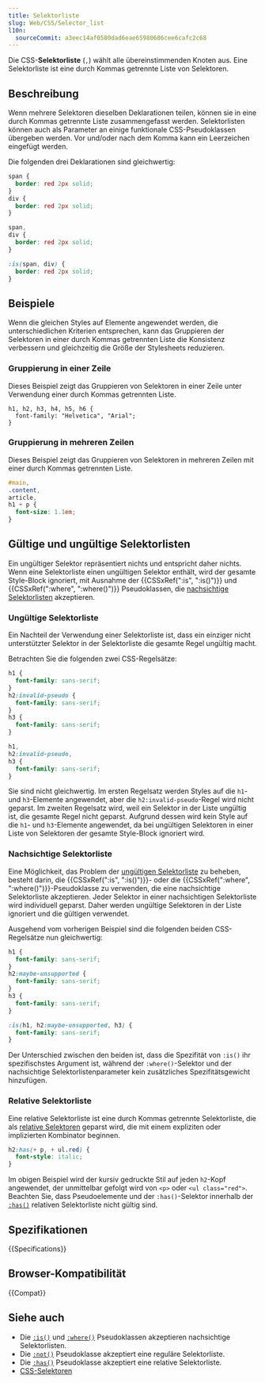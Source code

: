 ```yaml
---
title: Selektorliste
slug: Web/CSS/Selector_list
l10n:
  sourceCommit: a3eec14af0580dad6eae65980686cee6cafc2c68
---
```


Die CSS-**Selektorliste** (`,`) wählt alle übereinstimmenden Knoten aus. Eine Selektorliste ist eine durch Kommas getrennte Liste von Selektoren.

## Beschreibung

Wenn mehrere Selektoren dieselben Deklarationen teilen, können sie in eine durch Kommas getrennte Liste zusammengefasst werden. Selektorlisten können auch als Parameter an einige funktionale CSS-Pseudoklassen übergeben werden. Vor und/oder nach dem Komma kann ein Leerzeichen eingefügt werden.

Die folgenden drei Deklarationen sind gleichwertig:

```css
span {
  border: red 2px solid;
}
div {
  border: red 2px solid;
}
```

```css
span,
div {
  border: red 2px solid;
}
```

```css
:is(span, div) {
  border: red 2px solid;
}
```

## Beispiele

Wenn die gleichen Styles auf Elemente angewendet werden, die unterschiedlichen Kriterien entsprechen, kann das Gruppieren der Selektoren in einer durch Kommas getrennten Liste die Konsistenz verbessern und gleichzeitig die Größe der Stylesheets reduzieren.

### Gruppierung in einer Zeile

Dieses Beispiel zeigt das Gruppieren von Selektoren in einer Zeile unter Verwendung einer durch Kommas getrennten Liste.

```css-nolint
h1, h2, h3, h4, h5, h6 {
  font-family: "Helvetica", "Arial";
}
```

### Gruppierung in mehreren Zeilen

Dieses Beispiel zeigt das Gruppieren von Selektoren in mehreren Zeilen mit einer durch Kommas getrennten Liste.

```css
#main,
.content,
article,
h1 + p {
  font-size: 1.1em;
}
```

## Gültige und ungültige Selektorlisten

Ein ungültiger Selektor repräsentiert nichts und entspricht daher nichts. Wenn eine Selektorliste einen ungültigen Selektor enthält, wird der gesamte Style-Block ignoriert, mit Ausnahme der {{CSSxRef(":is", ":is()")}} und {{CSSxRef(":where", ":where()")}} Pseudoklassen, die [nachsichtige Selektorlisten](#nachsichtige_selektorliste) akzeptieren.

### Ungültige Selektorliste

Ein Nachteil der Verwendung einer Selektorliste ist, dass ein einziger nicht unterstützter Selektor in der Selektorliste die gesamte Regel ungültig macht.

Betrachten Sie die folgenden zwei CSS-Regelsätze:

```css
h1 {
  font-family: sans-serif;
}
h2:invalid-pseudo {
  font-family: sans-serif;
}
h3 {
  font-family: sans-serif;
}
```

```css
h1,
h2:invalid-pseudo,
h3 {
  font-family: sans-serif;
}
```

Sie sind nicht gleichwertig. Im ersten Regelsatz werden Styles auf die `h1`- und `h3`-Elemente angewendet, aber die `h2:invalid-pseudo`-Regel wird nicht geparst. Im zweiten Regelsatz wird, weil ein Selektor in der Liste ungültig ist, die gesamte Regel nicht geparst. Aufgrund dessen wird kein Style auf die `h1`- und `h3`-Elemente angewendet, da bei ungültigen Selektoren in einer Liste von Selektoren der gesamte Style-Block ignoriert wird.

### Nachsichtige Selektorliste

Eine Möglichkeit, das Problem der [ungültigen Selektorliste](#ungültige_selektorliste) zu beheben, besteht darin, die {{CSSxRef(":is", ":is()")}}- oder die {{CSSxRef(":where", ":where()")}}-Pseudoklasse zu verwenden, die eine nachsichtige Selektorliste akzeptieren. Jeder Selektor in einer nachsichtigen Selektorliste wird individuell geparst. Daher werden ungültige Selektoren in der Liste ignoriert und die gültigen verwendet.

Ausgehend vom vorherigen Beispiel sind die folgenden beiden CSS-Regelsätze nun gleichwertig:

```css
h1 {
  font-family: sans-serif;
}
h2:maybe-unsupported {
  font-family: sans-serif;
}
h3 {
  font-family: sans-serif;
}
```

```css
:is(h1, h2:maybe-unsupported, h3) {
  font-family: sans-serif;
}
```

Der Unterschied zwischen den beiden ist, dass die Spezifität von `:is()` ihr spezifischstes Argument ist, während der `:where()`-Selektor und der nachsichtige Selektorlistenparameter kein zusätzliches Spezifitätsgewicht hinzufügen.

### Relative Selektorliste

Eine relative Selektorliste ist eine durch Kommas getrennte Selektorliste, die als [relative Selektoren](/de/docs/Web/CSS/CSS_selectors/Selector_structure#relative_selector) geparst wird, die mit einem expliziten oder implizierten Kombinator beginnen.

```css
h2:has(+ p, + ul.red) {
  font-style: italic;
}
```

Im obigen Beispiel wird der kursiv gedruckte Stil auf jeden `h2`-Kopf angewendet, der unmittelbar gefolgt wird von `<p>` oder `<ul class="red">`. Beachten Sie, dass Pseudoelemente und der `:has()`-Selektor innerhalb der [`:has()`](/de/docs/Web/CSS/:has) relativen Selektorliste nicht gültig sind.

## Spezifikationen

{{Specifications}}

## Browser-Kompatibilität

{{Compat}}

## Siehe auch

- Die [`:is()`](/de/docs/Web/CSS/:is) und [`:where()`](/de/docs/Web/CSS/:where) Pseudoklassen akzeptieren nachsichtige Selektorlisten.
- Die [`:not()`](/de/docs/Web/CSS/:not) Pseudoklasse akzeptiert eine reguläre Selektorliste.
- Die [`:has()`](/de/docs/Web/CSS/:has) Pseudoklasse akzeptiert eine relative Selektorliste.
- [CSS-Selektoren](/de/docs/Web/CSS/CSS_selectors)
